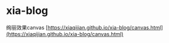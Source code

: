 # xia-blog
绚丽效果canvas [https://xiaqijian.github.io/xia-blog/canvas.html](https://xiaqijian.github.io/xia-blog/canvas.html)

